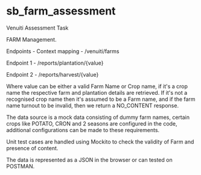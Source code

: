 # sb_farm_assessment
Venuiti Assessment Task

FARM Management.

Endpoints - 
Context mapping - /venuiti/farms

Endpoint 1 - /reports/plantation/{value}

Endpoint 2 - /reports/harvest/{value}

Where value can be either a valid Farm Name or Crop name,
if it's a crop name the respective farm and plantation details are retrieved.
If it's not a recognised crop name then it's assumed to be a Farm name, and if 
the farm name turnout to be invalid, then we return a NO_CONTENT response.

The data source is a mock data consisting of dummy farm names, certain crops like
POTATO, CRON and 2 seasons are configured in the code, additional configurations 
can be made to these requirements.

Unit test cases are handled using Mockito to check the validity of Farm and presence of content.

The data is represented as a JSON in the browser or can tested on POSTMAN.

